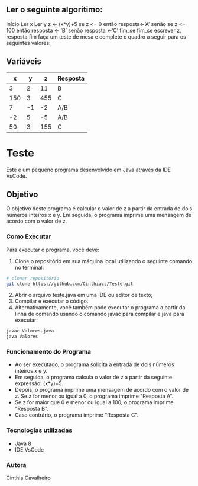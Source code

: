 ## Ler o seguinte algorítimo:

 Início
	Ler x
	Ler y
z <- (x*y)+5
se z <= 0 então 
resposta<-’A’
senão
se z <= 100 então
resposta <- ‘B’
senão
resposta <-’C’
fim_se
fim_se
escrever z, resposta
fim
faça um teste de mesa e complete o quadro a seguir para os seguintes valores:

Variáveis
------------
x|y|z|Resposta
-|-|-|--------
3 |2|11|B|
150|3|455|C
7|-1|-2|A/B
-2|5|-5|A/B
50|3|155|C

# Teste
Este é um pequeno programa desenvolvido em Java através da IDE VsCode.

## Objetivo
O objetivo deste programa é calcular o valor de z a partir da entrada de dois números inteiros x e y. 
Em seguida, o programa imprime uma mensagem de acordo com o valor de z.

### Como Executar
Para executar o programa, você deve:

1. Clone o repositório em sua máquina local utilizando o seguinte comando no terminal:
```bash
# clonar repositório
git clone https://github.com/Cinthiacs/Teste.git
```
2. Abrir o arquivo teste.java em uma IDE ou editor de texto;
3. Compilar e executar o código.
4. Alternativamente, você também pode executar o programa a partir da linha de comando usando o comando javac para compilar e java para executar:
```bash
javac Valores.java
java Valores
```

### Funcionamento do Programa
* Ao ser executado, o programa solicita a entrada de dois números inteiros x e y. 
* Em seguida, o programa calcula o valor de z a partir da seguinte expressão: (x*y)+5.
* Depois, o programa imprime uma mensagem de acordo com o valor de z. Se z for menor ou igual a 0, o programa imprime "Resposta A". 
* Se z for maior que 0 e menor ou igual a 100, o programa imprime "Resposta B". 
* Caso contrário, o programa imprime "Resposta C".

### Tecnologias utilizadas
* Java 8
* IDE VsCode

### Autora
Cinthia Cavalheiro
